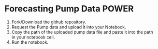 # Forecasting Pump Data POWER

1.  Fork/Download the github repository.
2.  Request the Pump data and upload it into your Notebook.
3.  Copy the path of the uploaded pump data file and paste it into the path in your notebook cell.
4.  Run the notebook.
   
